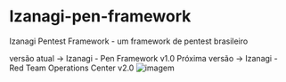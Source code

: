 # Izanagi-pen-framework
Izanagi Pentest Framework - um framework de pentest brasileiro

versão atual -> Izanagi - Pen Framework v1.0 
Próxima versão -> Izanagi - Red Team Operations Center v2.0
![imagem](https://media3.giphy.com/media/v1.Y2lkPTc5MGI3NjExZm5iYzE4dGF5MjFxbmYzaHNkeGlhcnp3dWpubzBzMmlkazV3cjduYyZlcD12MV9pbnRlcm5hbF9naWZfYnlfaWQmY3Q9Zw/8n6LTvg9Pb3HO7jL5i/giphy.webp)
